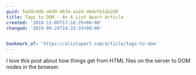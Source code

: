 ```yaml
---
guid: 5addc9d6-a0d9-4634-aa2d-d6defe1ab2d0
title: Tags to DOM · An A List Apart Article
created: '2018-11-05T17:16:25+00:00'
changed: '2019-09-24T14:33:33+00:00'


bookmark_of: 'https://alistapart.com/article/tags-to-dom'
---
```


I love this post about how things get from HTML files on the server to DOM nodes in the browser. 
